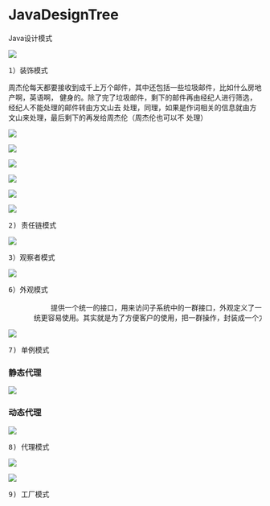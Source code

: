 # JavaDesignTree
Java设计模式

![](https://i.imgur.com/PiwdPe4.png)

<pre>
1）装饰模式
</pre>

周杰伦每天都要接收到成千上万个邮件，其中还包括一些垃圾邮件，比如什么房地产啊，英语啊，
健身的。除了完了垃圾邮件，剩下的邮件再由经纪人进行筛选，经纪人不能处理的邮件转由方文山去
处理，同理，如果是作词相关的信息就由方文山来处理，最后剩下的再发给周杰伦（周杰伦也可以不
处理）

![](https://i.imgur.com/joiqk1k.png)

![](https://i.imgur.com/gVr133z.png)

![](https://i.imgur.com/cCsnWXb.png)

![](https://i.imgur.com/KL3CWuG.png)

![](https://i.imgur.com/9Ln3PfX.png)

![](https://i.imgur.com/kzwsRqQ.png)

<pre>
2) 责任链模式
</pre>

![](https://i.imgur.com/g2ByoEC.png)

<pre>
3）观察者模式
</pre>

![](https://i.imgur.com/nCZ6LT4.png)

<pre>
6）外观模式

          提供一个统一的接口，用来访问子系统中的一群接口，外观定义了一个高层的接口，让子系
      统更容易使用。其实就是为了方便客户的使用，把一群操作，封装成一个方法。
</pre>

![](https://i.imgur.com/bcsWwy6.png)

<pre>
7) 单例模式
</pre>

### 静态代理

![](https://i.imgur.com/hyoUgV7.png)

### 动态代理

![](https://i.imgur.com/WZ4sFwj.png)

<pre>
8) 代理模式
</pre>

![](https://i.imgur.com/0yYaiwF.png)

![](https://i.imgur.com/2vOIrsl.png)

<pre>
9) 工厂模式
</pre>
